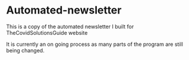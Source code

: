 # Automated-newsletter
This is a copy of the automated newsletter I built for TheCovidSolutionsGuide website

It is currently an on going process as many parts of the program are still being changed. 
